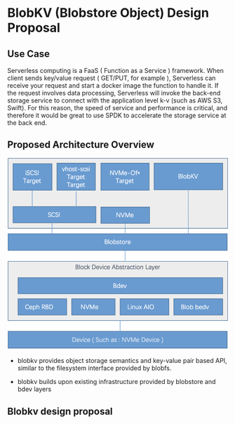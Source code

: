 # BlobKV (Blobstore Object) Design Proposal

## Use Case

Serverless computing is a FaaS ( Function as a Service ) framework.  When client sends key/value request ( GET/PUT, for example ), Serverless can receive your request and start a docker image the function to handle it. If the request involves data processing, Serverless will invoke the back-end storage service to connect with the application level k-v (such as AWS S3, Swift). For this reason, the speed of service and performance is critical, and therefore it would be great to use SPDK to accelerate the storage service at the back end.

## Proposed Architecture Overview

![SPDK BlobKV Archtecture Proposal](https://github.com/hellowaywewe/spdk/blob/master/doc/BlobKV.png)

- blobkv provides object storage semantics and key-value pair based API, similar to the filesystem interface provided by blobfs.

- blobkv builds upon existing infrastructure provided by blobstore and bdev layers
    
## Blobkv design proposal


 

